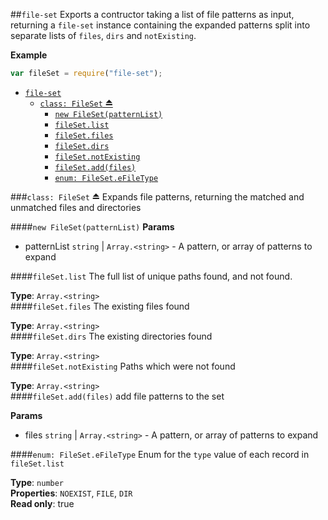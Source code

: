 <a name="module_file-set"></a>
##`file-set`
Exports a contructor taking a list of file patterns as input, returning a `file-set` instance containing the expanded patterns split into separate lists of `files`, `dirs` and `notExisting`.

**Example**  
```js
var fileSet = require("file-set");
```
* [`file-set`](#module_file-set)
  * [`class: FileSet` ⏏](#exp_module_file-set^FileSet)
    * [`new FileSet(patternList)`](#new_module_file-set^FileSet())
    * [`fileSet.list`](#module_file-set^FileSet#list)
    * [`fileSet.files`](#module_file-set^FileSet#files)
    * [`fileSet.dirs`](#module_file-set^FileSet#dirs)
    * [`fileSet.notExisting`](#module_file-set^FileSet#notExisting)
    * [`fileSet.add(files)`](#module_file-set^FileSet#add)
    * [`enum: FileSet.eFileType`](#module_file-set^FileSet.eFileType)

<a name="exp_module_file-set^FileSet"></a>
###`class: FileSet` ⏏
Expands file patterns, returning the matched and unmatched files and directories

<a name="new_module_file-set^FileSet()"></a>
####`new FileSet(patternList)`
**Params**

- patternList `string` | `Array.<string>` - A pattern, or array of patterns to expand  

<a name="module_file-set^FileSet#list"></a>
####`fileSet.list`
The full list of unique paths found, and not found.

**Type**: `Array.<string>`  
<a name="module_file-set^FileSet#files"></a>
####`fileSet.files`
The existing files found

**Type**: `Array.<string>`  
<a name="module_file-set^FileSet#dirs"></a>
####`fileSet.dirs`
The existing directories found

**Type**: `Array.<string>`  
<a name="module_file-set^FileSet#notExisting"></a>
####`fileSet.notExisting`
Paths which were not found

**Type**: `Array.<string>`  
<a name="module_file-set^FileSet#add"></a>
####`fileSet.add(files)`
add file patterns to the set

**Params**

- files `string` | `Array.<string>` - A pattern, or array of patterns to expand  

<a name="module_file-set^FileSet.eFileType"></a>
####`enum: FileSet.eFileType`
Enum for the `type` value of each record in `fileSet.list`

**Type**: `number`  
**Properties**: `NOEXIST`, `FILE`, `DIR`  
**Read only**: true  

